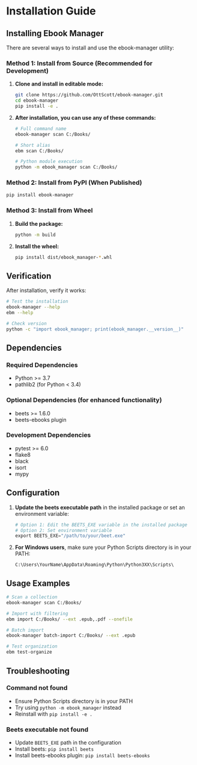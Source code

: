 # Installation Guide

## Installing Ebook Manager

There are several ways to install and use the ebook-manager utility:

### Method 1: Install from Source (Recommended for Development)

1. **Clone and install in editable mode:**
   ```bash
   git clone https://github.com/OttScott/ebook-manager.git
   cd ebook-manager
   pip install -e .
   ```

2. **After installation, you can use any of these commands:**
   ```bash
   # Full command name
   ebook-manager scan C:/Books/
   
   # Short alias
   ebm scan C:/Books/
   
   # Python module execution
   python -m ebook_manager scan C:/Books/
   ```

### Method 2: Install from PyPI (When Published)

```bash
pip install ebook-manager
```

### Method 3: Install from Wheel

1. **Build the package:**
   ```bash
   python -m build
   ```

2. **Install the wheel:**
   ```bash
   pip install dist/ebook_manager-*.whl
   ```

## Verification

After installation, verify it works:

```bash
# Test the installation
ebook-manager --help
ebm --help

# Check version
python -c "import ebook_manager; print(ebook_manager.__version__)"
```

## Dependencies

### Required Dependencies
- Python >= 3.7
- pathlib2 (for Python < 3.4)

### Optional Dependencies (for enhanced functionality)
- beets >= 1.6.0
- beets-ebooks plugin

### Development Dependencies
- pytest >= 6.0
- flake8
- black
- isort
- mypy

## Configuration

1. **Update the beets executable path** in the installed package or set an environment variable:
   ```python
   # Option 1: Edit the BEETS_EXE variable in the installed package
   # Option 2: Set environment variable
   export BEETS_EXE="/path/to/your/beet.exe"
   ```

2. **For Windows users**, make sure your Python Scripts directory is in your PATH:
   ```
   C:\Users\YourName\AppData\Roaming\Python\Python3XX\Scripts\
   ```

## Usage Examples

```bash
# Scan a collection
ebook-manager scan C:/Books/

# Import with filtering
ebm import C:/Books/ --ext .epub,.pdf --onefile

# Batch import
ebook-manager batch-import C:/Books/ --ext .epub

# Test organization
ebm test-organize
```

## Troubleshooting

### Command not found
- Ensure Python Scripts directory is in your PATH
- Try using `python -m ebook_manager` instead
- Reinstall with `pip install -e .`

### Beets executable not found
- Update `BEETS_EXE` path in the configuration
- Install beets: `pip install beets`
- Install beets-ebooks plugin: `pip install beets-ebooks`
